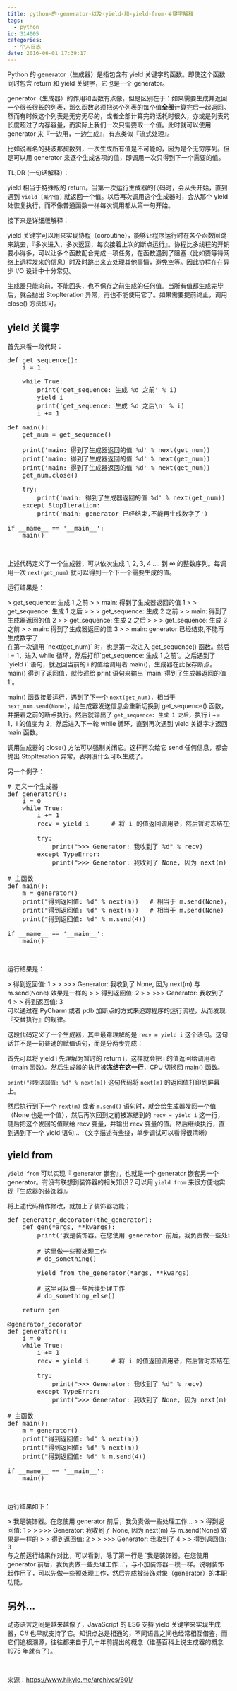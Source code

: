 ```yaml
---
title: python-的-generator-以及-yield-和-yield-from-关键字解释
tags:
  - python
id: 314005
categories:
  - 个人日志
date: 2016-06-01 17:39:17
---
```


Python 的 generator（生成器）是指包含有 yield 关键字的函数。即使这个函数同时包含 return 和 yield 关键字，它也是一个 generator。

generator（生成器）的作用和函数有点像，但是区别在于：如果需要生成并返回一个很长很长的列表，那么函数必须把这个列表的每个值**全部**计算完后一起返回。然而有时候这个列表是无穷无尽的，或者全部计算完的话耗时很久，亦或是列表的长度超过了内存容量，而实际上我们一次只需要取一个值。此时就可以使用 generator 来『一边用，一边生成』，有点类似『流式处理』。

比如说著名的斐波那契数列，一次生成所有值是不可能的，因为是个无穷序列。但是可以用 generator 来逐个生成各项的值，即调用一次只得到下一个需要的值。

TL;DR (一句话解释）：
<div class="green-box">

yield 相当于特殊版的 return。当第一次运行生成器的代码时，会从头开始，直到遇到 `yield [某个值]` 就返回一个值。以后再次调用这个生成器时，会从那个 yield 处恢复执行，而不像普通函数一样每次调用都从第一句开始。

</div>
接下来是详细版解释：

yield 关键字可以用来实现协程（coroutine），能够让程序运行时在各个函数间跳来跳去，『多次进入，多次返回，每次接着上次的断点运行』。协程比多线程的开销要小得多，可以让多个函数配合完成一项任务，在函数遇到了阻塞（比如要等待网络上远程发来的信息）时及时跳出来去处理其他事情，避免空等。因此协程在在异步 I/O 设计中十分常见。

生成器只能向前，不能回头，也不保存之前生成的任何值。当所有值都生成完毕后，就会抛出 StopIteration 异常，再也不能使用它了。如果需要提前终止，调用 close() 方法即可。

## yield 关键字

首先来看一段代码：
<pre class="lang:python decode:true ">def get_sequence():
    i = 1

    while True:
        print('get_sequence: 生成 %d 之前' % i)
        yield i
        print('get_sequence: 生成 %d 之后\n' % i)
        i += 1

def main():
    get_num = get_sequence()

    print('main: 得到了生成器返回的值 %d' % next(get_num))
    print('main: 得到了生成器返回的值 %d' % next(get_num))
    print('main: 得到了生成器返回的值 %d' % next(get_num))
    get_num.close()

    try:
        print('main: 得到了生成器返回的值 %d' % next(get_num))
    except StopIteration:
        print('main: generator 已经结束,不能再生成数字了')

if __name__ == '__main__':
    main()</pre>
&nbsp;

上述代码定义了一个生成器，可以依次生成 1, 2, 3, 4 .... 到 ∞ 的整数序列。每调用一次 `next(get_num)` 就可以得到一个下一个需要生成的值。

运行结果是：
<div class="yellow-box">
> get_sequence: 生成 1 之前> 
> main: 得到了生成器返回的值 1> 
> get_sequence: 生成 1 之后> 
> 
> get_sequence: 生成 2 之前> 
> main: 得到了生成器返回的值 2> 
> get_sequence: 生成 2 之后> 
> 
> get_sequence: 生成 3 之前> 
> main: 得到了生成器返回的值 3> 
> main: generator 已经结束,不能再生成数字了
</div>
在第一次调用 `next(get_num)` 时，也是第一次进入 get_sequence() 函数。然后 i = 1，进入 while 循环，然后打印`get_sequence: 生成 1 之前`。之后遇到了 `yield i` 语句，就返回当前的 i 的值给调用者 main()，生成器在此保存断点。main() 得到了返回值，就传递给 print 语句来输出 `main: 得到了生成器返回的值 1`。

main() 函数接着运行，遇到了下一个 `next(get_num)`，相当于 `next_num.send(None)`，给生成器发送信息会重新切换到 get_sequence() 函数，并接着之前的断点执行。然后就输出了 `get_sequence: 生成 1 之后`，执行 i += 1，i 的值变为 2，然后进入下一轮 while 循环，直到再次遇到 yield 关键字才返回 main 函数。

调用生成器的 close() 方法可以强制关闭它。这样再次给它 send 任何信息，都会抛出 StopIteration 异常，表明没什么可以生成了。

另一个例子：
<pre class="lang:python decode:true "># 定义一个生成器
def generator():
    i = 0
    while True:
        i += 1
        recv = yield i      # 将 i 的值返回调用者，然后暂时冻结在这里。等到调用者发出 send 或者 next 的话，再从这里复苏并将传入的值赋给 recv

        try:
            print("&gt;&gt;&gt; Generator: 我收到了 %d" % recv)
        except TypeError:
            print("&gt;&gt;&gt; Generator: 我收到了 None, 因为 next(m) 与 m.send(None) 效果是一样的")

# 主函数
def main():
    m = generator()
    print("得到返回值: %d" % next(m))   # 相当于 m.send(None)，第一次调用生成器
    print("得到返回值: %d" % next(m))   # 相当于 m.send(None)
    print("得到返回值: %d" % m.send(4))

if __name__ == '__main__':
    main()</pre>
&nbsp;

运行结果是：
<div class="yellow-box">
> 得到返回值: 1> 
> &gt;&gt;&gt; Generator: 我收到了 None, 因为 next(m) 与 m.send(None) 效果是一样的> 
> 得到返回值: 2> 
> &gt;&gt;&gt; Generator: 我收到了 4> 
> 得到返回值: 3
</div>
可以通过在 PyCharm 或者 pdb 加断点的方式来追踪程序的运行流程，从而发现『交替执行』的规律。

这段代码定义了一个生成器，其中最难理解的是 `recv = yield i` 这个语句。这句话并不是一句普通的赋值语句，而是分两步完成：

首先可以将 yield i 先理解为暂时的 return i，这样就会把 i 的值返回给调用者（main 函数）。然后生成器的执行被**冻结在这一行**，CPU 切换回 main() 函数。

`print("得到返回值: %d" % next(m))` 这句代码将 `next(m)` 的返回值打印到屏幕上。

然后执行到下一个 `next(m)` 或者 `m.send()` 语句时，就会给生成器发回一个值（None 也是一个值），然后再次回到之前被冻结到的 `recv = yield i` 这一行，随后把这个发回的值赋给 recv 变量，并输出 recv 变量的值。然后继续执行，直到遇到下一个 yield 语句... （文字描述有些绕，单步调试可以看得很清晰）

## yield from

`yield from` 可以实现『 generator 嵌套』，也就是一个 generator 嵌套另一个 generator。有没有联想到装饰器的相关知识？可以用 `yield from` 来很方便地实现『生成器的装饰器』。

将上述代码稍作修改，就加上了装饰器功能；
<pre class="lang:python decode:true ">def generator_decorator(the_generator):
    def gen(*args, **kwargs):
        print('我是装饰器。在您使用 generator 前后，我负责做一些处理工作...')

        # 这里做一些预处理工作
        # do_something()

        yield from the_generator(*args, **kwargs)

        # 这里可以做一些后续处理工作
        # do_something_else()

    return gen

@generator_decorator
def generator():
    i = 0
    while True:
        i += 1
        recv = yield i      # 将 i 的值返回调用者，然后暂时冻结在这里。等到调用者发出 send 或者 next 的话，再从这里复苏并将传入的值赋给 recv

        try:
            print("&gt;&gt;&gt; Generator: 我收到了 %d" % recv)
        except TypeError:
            print("&gt;&gt;&gt; Generator: 我收到了 None, 因为 next(m) 与 m.send(None) 效果是一样的")

# 主函数
def main():
    m = generator()
    print("得到返回值: %d" % next(m))
    print("得到返回值: %d" % next(m))
    print("得到返回值: %d" % m.send(4))

if __name__ == '__main__':
    main()</pre>
&nbsp;

运行结果如下：
<div class="yellow-box">
> 我是装饰器。在您使用 generator 前后，我负责做一些处理工作...> 
> 得到返回值: 1> 
> &gt;&gt;&gt; Generator: 我收到了 None, 因为 next(m) 与 m.send(None) 效果是一样的> 
> 得到返回值: 2> 
> &gt;&gt;&gt; Generator: 我收到了 4> 
> 得到返回值: 3
</div>
与之前运行结果作对比，可以看到，除了第一行是 `我是装饰器。在您使用 generator 前后，我负责做一些处理工作...`，与不加装饰器一模一样。说明装饰起作用了，可以先做一些预处理工作，然后完成被装饰对象（generator）的本职功能。

## 另外...

动态语言之间是越来越像了，JavaScript 的 ES6 支持 yield 关键字来实现生成器，C# 也早就支持了它。知识点总是相通的，不同语言之间也经常相互借鉴，而它们追根溯源，往往都来自于几十年前提出的概念（维基百科上说生成器的概念 1975 年就有了）。

&nbsp;

来源：https://www.hikyle.me/archives/601/